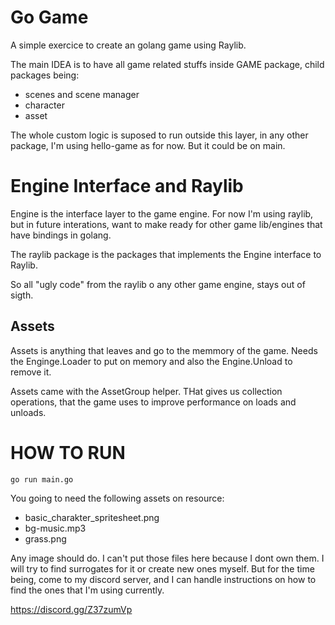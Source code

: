 # Go Game
A simple exercice to create an golang game using Raylib.

The main IDEA is to have all game related stuffs inside GAME package, child packages being:
- scenes and scene manager
- character
- asset

The whole custom logic is suposed to run outside this layer, in any other package, I'm using hello-game as for now. But it could be on main.

# Engine Interface and Raylib
Engine is the interface layer to the game engine. For now I'm using raylib, but in future interations, want to make ready for other game lib/engines that have bindings in golang.

The raylib package is the packages that implements the Engine interface to Raylib. 

So all "ugly code" from the raylib o any other game engine, stays out of sigth.

## Assets
Assets is anything that leaves and go to the memmory of the game. Needs the Enginge.Loader to put on memory and also the Engine.Unload to remove it.

Assets came with the AssetGroup helper. THat gives us collection operations, that the game uses to improve performance on loads and unloads.


# HOW TO RUN
```
go run main.go
```

You going to need the following assets on resource:
- basic_charakter_spritesheet.png
- bg-music.mp3
- grass.png

Any image should do. I can't put those files here because I dont own them. I will try to find surrogates for it or create new ones myself. But for the time being, come to my discord server, and I can handle instructions on how to find the ones that I'm using currently.

https://discord.gg/Z37zumVp


